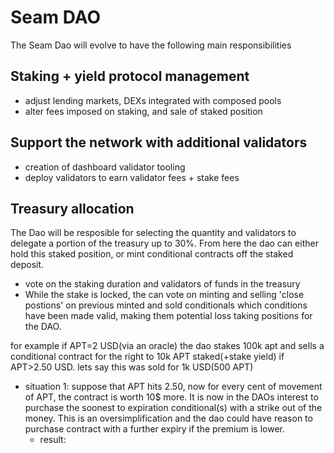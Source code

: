 # Seam DAO

The Seam Dao will evolve to have the following main responsibilities


## Staking + yield protocol management
* adjust lending markets, DEXs integrated with composed pools
* alter fees imposed on staking, and sale of staked position

## Support the network with additional validators
* creation of dashboard validator tooling
* deploy validators to earn validator fees + stake fees

## Treasury allocation
The Dao will be resposible for selecting the quantity and validators to delegate a portion of the treasury up to 30%. From here the dao can either hold this staked position, or mint conditional contracts off the staked deposit.
* vote on the staking duration and validators of funds in the treasury
* While the stake is locked, the can vote on minting and selling 'close postions' on previous minted and sold conditionals which conditions have been made valid, making them potential loss taking positions for the DAO.

for example if APT=2 USD(via an oracle) the dao stakes 100k apt and sells a conditional contract for the right to 10k APT staked(+stake yield) if APT>2.50 USD. lets say this was sold for 1k USD(500 APT)

* situation 1: suppose that APT hits 2.50, now for every cent of movement of APT, the contract is worth 10$ more. It is now in the DAOs interest to purchase the soonest to expiration conditional(s) with a strike out of the money. This is an oversimplification and the dao could have reason to purchase contract with a further expiry if the premium is lower.
  * result: 
  
